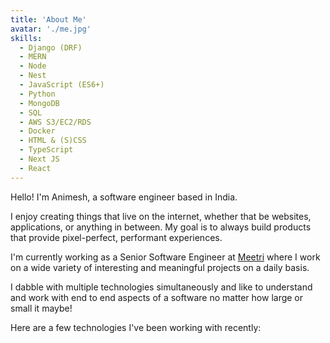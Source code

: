 ```yaml
---
title: 'About Me'
avatar: './me.jpg'
skills:
  - Django (DRF)
  - MERN
  - Node
  - Nest
  - JavaScript (ES6+)
  - Python
  - MongoDB
  - SQL
  - AWS S3/EC2/RDS
  - Docker
  - HTML & (S)CSS
  - TypeScript
  - Next JS
  - React
---
```


Hello! I'm Animesh, a software engineer based in India.

I enjoy creating things that live on the internet, whether that be websites, applications, or anything in between. My goal is to always build products that provide pixel-perfect, performant experiences.

I'm currently working as a Senior Software Engineer at [Meetri](https://www.meetri.in/) where I work on a wide variety of interesting and meaningful projects on a daily basis.

I dabble with multiple technologies simultaneously and like to understand and work with end to end aspects of a software no matter how large or small it maybe!

Here are a few technologies I've been working with recently:

